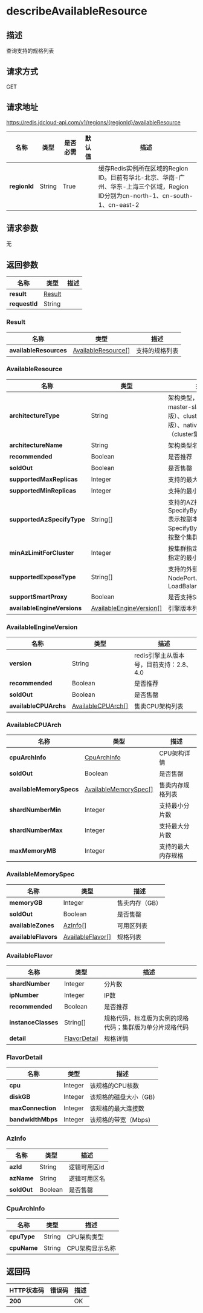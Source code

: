 # describeAvailableResource


## 描述
查询支持的规格列表

## 请求方式
GET

## 请求地址
https://redis.jdcloud-api.com/v1/regions/{regionId}/availableResource

|名称|类型|是否必需|默认值|描述|
|---|---|---|---|---|
|**regionId**|String|True| |缓存Redis实例所在区域的Region ID。目前有华北-北京、华南-广州、华东-上海三个区域，Region ID分别为cn-north-1、cn-south-1、cn-east-2|

## 请求参数
无


## 返回参数
|名称|类型|描述|
|---|---|---|
|**result**|[Result](describeavailableresource#result)| |
|**requestId**|String| |

### <div id="result">Result</div>
|名称|类型|描述|
|---|---|---|
|**availableResources**|[AvailableResource[]](describeavailableresource#availableresource)|支持的规格列表|
### <div id="availableresource">AvailableResource</div>
|名称|类型|描述|
|---|---|---|
|**architectureType**|String|架构类型，目前支持：master-slave（标准版）、cluster（代理集群版）、native-cluster（cluster集群版）|
|**architectureName**|String|架构类型名|
|**recommended**|Boolean|是否推荐|
|**soldOut**|Boolean|是否售罄|
|**supportedMaxReplicas**|Integer|支持的最大副本数|
|**supportedMinReplicas**|Integer|支持的最小副本数|
|**supportedAzSpecifyType**|String[]|支持的AZ指定方式：SpecifyByReplicaGroup表示按副本组指定，SpecifyByCluster表示按整个集群指定|
|**minAzLimitForCluster**|Integer|按集群指定AZ时，需要指定的最小AZ个数|
|**supportedExposeType**|String[]|支持的外部访问方式：NodePort、LoadBalancer|
|**supportSmartProxy**|Boolean|是否支持SmartProxy|
|**availableEngineVersions**|[AvailableEngineVersion[]](describeavailableresource#availableengineversion)|引擎版本列表|
### <div id="availableengineversion">AvailableEngineVersion</div>
|名称|类型|描述|
|---|---|---|
|**version**|String|redis引擎主从版本号，目前支持：2.8、4.0|
|**recommended**|Boolean|是否推荐|
|**soldOut**|Boolean|是否售罄|
|**availableCPUArchs**|[AvailableCPUArch[]](describeavailableresource#availablecpuarch)|售卖CPU架构列表|
### <div id="availablecpuarch">AvailableCPUArch</div>
|名称|类型|描述|
|---|---|---|
|**cpuArchInfo**|[CpuArchInfo](describeavailableresource#cpuarchinfo)|CPU架构详情|
|**soldOut**|Boolean|是否售罄|
|**availableMemorySpecs**|[AvailableMemorySpec[]](describeavailableresource#availablememoryspec)|售卖内存规格列表|
|**shardNumberMin**|Integer|支持最小分片数|
|**shardNumberMax**|Integer|支持最大分片数|
|**maxMemoryMB**|Integer|支持的最大内存规格|
### <div id="availablememoryspec">AvailableMemorySpec</div>
|名称|类型|描述|
|---|---|---|
|**memoryGB**|Integer|售卖内存（GB）|
|**soldOut**|Boolean|是否售罄|
|**availableZones**|[AzInfo[]](describeavailableresource#azinfo)|可用区列表|
|**availableFlavors**|[AvailableFlavor[]](describeavailableresource#availableflavor)|规格列表|
### <div id="availableflavor">AvailableFlavor</div>
|名称|类型|描述|
|---|---|---|
|**shardNumber**|Integer|分片数|
|**ipNumber**|Integer|IP数|
|**recommended**|Boolean|是否推荐|
|**instanceClasses**|String[]|规格代码，标准版为实例的规格代码；集群版为单分片规格代码|
|**detail**|[FlavorDetail](describeavailableresource#flavordetail)|规格详情|
### <div id="flavordetail">FlavorDetail</div>
|名称|类型|描述|
|---|---|---|
|**cpu**|Integer|该规格的CPU核数|
|**diskGB**|Integer|该规格的磁盘大小（GB)|
|**maxConnection**|Integer|该规格的最大连接数|
|**bandwidthMbps**|Integer|该规格的带宽（Mbps)|
### <div id="azinfo">AzInfo</div>
|名称|类型|描述|
|---|---|---|
|**azId**|String|逻辑可用区id|
|**azName**|String|逻辑可用区名|
|**soldOut**|Boolean|是否售罄|
### <div id="cpuarchinfo">CpuArchInfo</div>
|名称|类型|描述|
|---|---|---|
|**cpuType**|String|CPU架构类型|
|**cpuName**|String|CPU架构显示名称|

## 返回码
|HTTP状态码|错误码|描述|
|---|---|---|
|**200**||OK|
